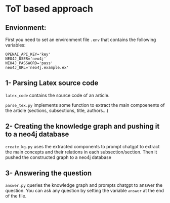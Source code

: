 # ToT based approach
## Envionment:
First you need to set an environment file ```.env``` that contains the following variables:
```
OPENAI_API_KEY='key'
NEO4J_USER='neo4j'
NEO4J_PASSWORD='pass'
neo4J_URL='neo4j.example.ex'
```
## 1- Parsing Latex source code
```latex_code``` contains the source code of an article. 

```parse_tex.py``` implements some function to extract the main compoenents of the article (sections, subsections, title, authors...)
## 2- Creating the knowledge graph and pushing it to a neo4j database
```create_kg.py``` uses the extracted components to prompt chatgpt to extract the main concepts and their relations in each subsection/section. Then it pushed the constructed graph to a neo4j database

## 3- Answering the question
```answer.py``` queries the knowledge graph and prompts chatgpt to answer the question. You can ask any question by setting the variable ```answer``` at the end of the file.
